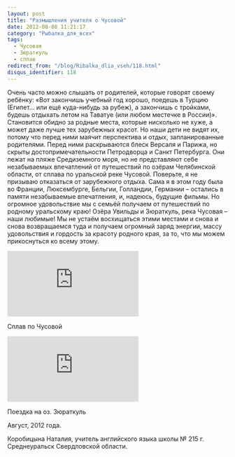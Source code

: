 ```yaml
---
layout: post
title: "Размышления учителя о Чусовой"
date: 2012-08-08 11:21:17
category: "Рыбалка_для_всех"
tags:
  - Чусовая
  - Зюраткуль
  - сплав
redirect_from: "/blog/Ribalka_dlia_vseh/118.html"
disqus_identifier: 118
---
```

Очень часто можно слышать от родителей, которые говорят своему ребёнку:
«Вот закончишь учебный год хорошо, поедешь в Турцию (Египет… или ещё
куда-нибудь за рубеж), а закончишь с тройками, будешь отдыхать летом на
Таватуе (или любом местечке в России)». Становится обидно за родные
места, которые нисколько не хуже, а может даже лучше тех зарубежных
красот. Но наши дети не видят их, потому что перед ними маячит
перспектива и отдых, запланированные родителями. Перед ними раскрываются
блеск Версаля и Парижа, но скрыты достопримечательности Петродворца и
Санкт Петербурга. Они лежат на пляже Средиземного моря, но не
представляют себе незабываемых впечатлений от путешествий по озёрам
Челябинской области, от сплава по уральской реке Чусовой. Поверьте, я не
призываю отказаться от зарубежного отдыха. Сама я в этом году была во
Франции, Люксембурге, Бельгии, Голландии, Германии – остались в памяти
незабываемые впечатления, и, надеюсь, будущие фильмы. Но огромное
удовольствие мы с семьёй получаем от путешествий по родному уральскому
краю! Озёра Увильды и Зюраткуль, река Чусовая – наши любимые! Мы не
устаём восхищаться этими местами и снова и снова возвращаемся туда и
получаем огромный заряд энергии, массу удовольствия и гордость за
красоту родного края, за то, что мы можем прикоснуться ко всему этому.

<div class="video">
  <iframe src="https://www.youtube.com/embed/yftsldFpl6Q" frameborder="0" allowfullscreen></iframe>
</div>

Сплав по Чусовой

<div class="video">
  <iframe src="https://www.youtube.com/embed/-dug9qJ1qsU" frameborder="0" allowfullscreen></iframe>
</div>

Поездка на оз. Зюраткуль

Август, 2012 года.

Коробицына Наталия, учитель английского языка школы № 215 г. Среднеуральск
Свердловской области.
